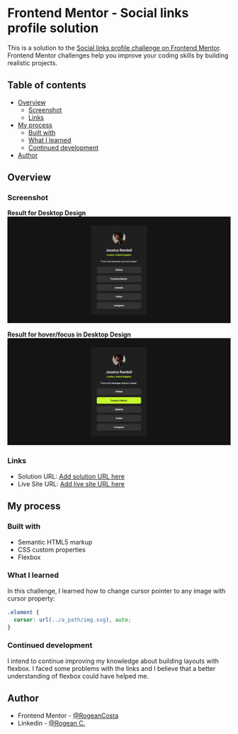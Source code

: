 # Frontend Mentor - Social links profile solution

This is a solution to the [Social links profile challenge on Frontend Mentor](https://www.frontendmentor.io/challenges/social-links-profile-UG32l9m6dQ). Frontend Mentor challenges help you improve your coding skills by building realistic projects.

## Table of contents

- [Overview](#overview)
  - [Screenshot](#screenshot)
  - [Links](#links)
- [My process](#my-process)
  - [Built with](#built-with)
  - [What I learned](#what-i-learned)
  - [Continued development](#continued-development)
- [Author](#author)

## Overview

### Screenshot

**Result for Desktop Design**
![](../social-links-profile/assets/images/social-link-desktop-solution.PNG)

**Result for hover/focus in Desktop Design**
![](../social-links-profile/assets/images/social-link-desktop-hover-solution.PNG)

### Links

- Solution URL: [Add solution URL here](https://your-solution-url.com)
- Live Site URL: [Add live site URL here](https://your-live-site-url.com)

## My process

### Built with

- Semantic HTML5 markup
- CSS custom properties
- Flexbox

### What I learned

In this challenge, I learned how to change cursor pointer to any image with cursor property:

```css
.element {
  cursor: url(../a_path/img.svg), auto;
}
```

### Continued development

I intend to continue improving my knowledge about building layouts with flexbox. I faced some problems with the links and I believe that a better understanding of flexbox could have helped me.

## Author

- Frontend Mentor - [@RogeanCosta](https://www.frontendmentor.io/profile/RogeanCosta)
- Linkedin - [@Rogean C.](https://www.linkedin.com/in/rogean-c-884a01b8)

